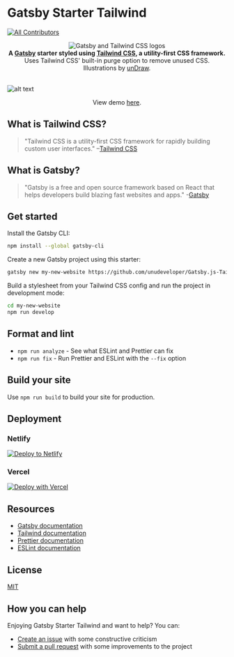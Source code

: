 # Gatsby Starter Tailwind

[![All Contributors](https://img.shields.io/badge/all_contributors-7-orange.svg?style=flat-square)](#contributors)

<div align="center">
  <img src="https://image.ibb.co/cJjPN7/gatsby_tailwind.png" alt="Gatsby and Tailwind CSS logos">
</div>

<div align="center">
  <strong>A <a href="https://www.gatsbyjs.org/">Gatsby</a> starter styled using <a href="https://tailwindcss.com/">Tailwind CSS</a>, a utility-first CSS framework.</strong><br />
  Uses Tailwind CSS' built-in purge option to remove unused CSS.<br />
  Illustrations by <a href="https://undraw.co/">unDraw</a>.
  <br />
  <br />
</div>
  
![alt text](https://i.ibb.co/McWdstP/localhost-8000-contact-i-Pad-Pro-1.png "Screenshot of Gatsby Starter Tailwind homepage")
  
<p align="center">View demo <a href="https://gatsby-starter-tailwind.unudeveloper.dev/">here</a>.</p>

## What is Tailwind CSS?

> "Tailwind CSS is a utility-first CSS framework for rapidly building custom user interfaces."
> –[Tailwind CSS](https://tailwindcss.com)

## What is Gatsby?

> "Gatsby is a free and open source framework based on React that helps developers build blazing fast websites and apps." -[Gatsby](https://www.gatsbyjs.org/)

## Get started

Install the Gatsby CLI:

```sh
npm install --global gatsby-cli
```

Create a new Gatsby project using this starter:

```sh
gatsby new my-new-website https://github.com/unudeveloper/Gatsby.js-TailwindCSS-Template
```

Build a stylesheet from your Tailwind CSS config and run the project in development mode:

```sh
cd my-new-website
npm run develop
```

## Format and lint

- `npm run analyze` - See what ESLint and Prettier can fix
- `npm run fix` - Run Prettier and ESLint with the `--fix` option

## Build your site

Use `npm run build` to build your site for production.

## Deployment

### Netlify

[![Deploy to Netlify](https://www.netlify.com/img/deploy/button.svg)](https://app.netlify.com/start/deploy?repository=https://github.com/unudeveloper/Gatsby.js-TailwindCSS-Template)

### Vercel

[![Deploy with Vercel](https://vercel.com/button)](https://vercel.com/import/git?https://github.com/unudeveloper/Gatsby.js-TailwindCSS-Template)

## Resources

- [Gatsby documentation](https://www.gatsbyjs.org/docs/)
- [Tailwind documentation](https://tailwindcss.com/docs/what-is-tailwind/)
- [Prettier documentation](https://prettier.io/docs/en/index.html)
- [ESLint documentation](https://eslint.org/docs/user-guide/configuring)

## License

[MIT](https://github.com/unudeveloper/Gatsby.js-TailwindCSS-Template/blob/master/LICENSE.md)

## How you can help

Enjoying Gatsby Starter Tailwind and want to help? You can:

- [Create an issue](https://github.com/unudeveloper/Gatsby.js-TailwindCSS-Template/issues/new) with some constructive criticism
- [Submit a pull request](https://github.com/unudeveloper/Gatsby.js-TailwindCSS-Template/compare) with some improvements to the project
